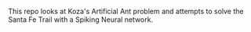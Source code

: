 This repo looks at Koza's Artificial Ant problem and attempts to solve the Santa Fe Trail with a Spiking Neural network.
